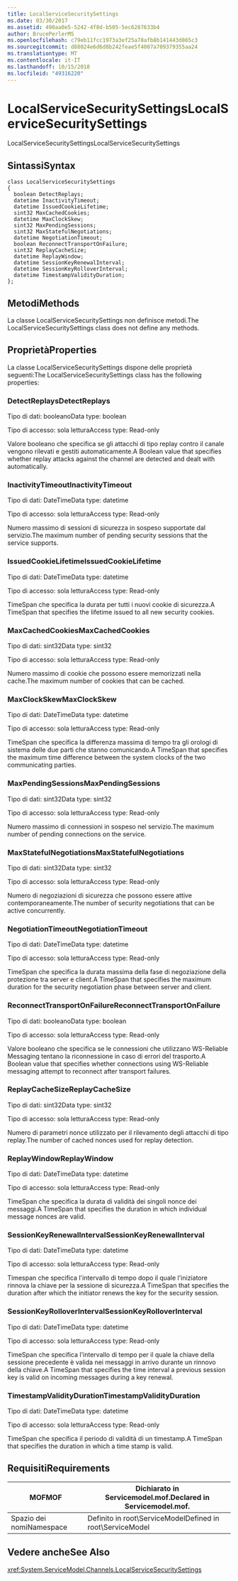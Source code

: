 ```yaml
---
title: LocalServiceSecuritySettings
ms.date: 03/30/2017
ms.assetid: 490aa0e5-5242-4f8d-b505-5ec6287633b4
author: BrucePerlerMS
ms.openlocfilehash: c79eb11fcc1973a3ef25a78afb8b141443d865c3
ms.sourcegitcommit: d88024e6d6d8b242feae5f4007a709379355aa24
ms.translationtype: MT
ms.contentlocale: it-IT
ms.lasthandoff: 10/15/2018
ms.locfileid: "49316220"
---
```

# <a name="localservicesecuritysettings"></a><span data-ttu-id="60842-102">LocalServiceSecuritySettings</span><span class="sxs-lookup"><span data-stu-id="60842-102">LocalServiceSecuritySettings</span></span>
<span data-ttu-id="60842-103">LocalServiceSecuritySettings</span><span class="sxs-lookup"><span data-stu-id="60842-103">LocalServiceSecuritySettings</span></span>  
  
## <a name="syntax"></a><span data-ttu-id="60842-104">Sintassi</span><span class="sxs-lookup"><span data-stu-id="60842-104">Syntax</span></span>  
  
```  
class LocalServiceSecuritySettings  
{  
  boolean DetectReplays;  
  datetime InactivityTimeout;  
  datetime IssuedCookieLifetime;  
  sint32 MaxCachedCookies;  
  datetime MaxClockSkew;  
  sint32 MaxPendingSessions;  
  sint32 MaxStatefulNegotiations;  
  datetime NegotiationTimeout;  
  boolean ReconnectTransportOnFailure;  
  sint32 ReplayCacheSize;  
  datetime ReplayWindow;  
  datetime SessionKeyRenewalInterval;  
  datetime SessionKeyRolloverInterval;  
  datetime TimestampValidityDuration;  
};  
```  
  
## <a name="methods"></a><span data-ttu-id="60842-105">Metodi</span><span class="sxs-lookup"><span data-stu-id="60842-105">Methods</span></span>  
 <span data-ttu-id="60842-106">La classe LocalServiceSecuritySettings non definisce metodi.</span><span class="sxs-lookup"><span data-stu-id="60842-106">The LocalServiceSecuritySettings class does not define any methods.</span></span>  
  
## <a name="properties"></a><span data-ttu-id="60842-107">Proprietà</span><span class="sxs-lookup"><span data-stu-id="60842-107">Properties</span></span>  
 <span data-ttu-id="60842-108">La classe LocalServiceSecuritySettings dispone delle proprietà seguenti:</span><span class="sxs-lookup"><span data-stu-id="60842-108">The LocalServiceSecuritySettings class has the following properties:</span></span>  
  
### <a name="detectreplays"></a><span data-ttu-id="60842-109">DetectReplays</span><span class="sxs-lookup"><span data-stu-id="60842-109">DetectReplays</span></span>  
 <span data-ttu-id="60842-110">Tipo di dati: booleano</span><span class="sxs-lookup"><span data-stu-id="60842-110">Data type: boolean</span></span>  
  
 <span data-ttu-id="60842-111">Tipo di accesso: sola lettura</span><span class="sxs-lookup"><span data-stu-id="60842-111">Access type: Read-only</span></span>  
  
 <span data-ttu-id="60842-112">Valore booleano che specifica se gli attacchi di tipo replay contro il canale vengono rilevati e gestiti automaticamente.</span><span class="sxs-lookup"><span data-stu-id="60842-112">A Boolean value that specifies whether replay attacks against the channel are detected and dealt with automatically.</span></span>  
  
### <a name="inactivitytimeout"></a><span data-ttu-id="60842-113">InactivityTimeout</span><span class="sxs-lookup"><span data-stu-id="60842-113">InactivityTimeout</span></span>  
 <span data-ttu-id="60842-114">Tipo di dati: DateTime</span><span class="sxs-lookup"><span data-stu-id="60842-114">Data type: datetime</span></span>  
  
 <span data-ttu-id="60842-115">Tipo di accesso: sola lettura</span><span class="sxs-lookup"><span data-stu-id="60842-115">Access type: Read-only</span></span>  
  
 <span data-ttu-id="60842-116">Numero massimo di sessioni di sicurezza in sospeso supportate dal servizio.</span><span class="sxs-lookup"><span data-stu-id="60842-116">The maximum number of pending security sessions that the service supports.</span></span>  
  
### <a name="issuedcookielifetime"></a><span data-ttu-id="60842-117">IssuedCookieLifetime</span><span class="sxs-lookup"><span data-stu-id="60842-117">IssuedCookieLifetime</span></span>  
 <span data-ttu-id="60842-118">Tipo di dati: DateTime</span><span class="sxs-lookup"><span data-stu-id="60842-118">Data type: datetime</span></span>  
  
 <span data-ttu-id="60842-119">Tipo di accesso: sola lettura</span><span class="sxs-lookup"><span data-stu-id="60842-119">Access type: Read-only</span></span>  
  
 <span data-ttu-id="60842-120">TimeSpan che specifica la durata per tutti i nuovi cookie di sicurezza.</span><span class="sxs-lookup"><span data-stu-id="60842-120">A TimeSpan that specifies the lifetime issued to all new security cookies.</span></span>  
  
### <a name="maxcachedcookies"></a><span data-ttu-id="60842-121">MaxCachedCookies</span><span class="sxs-lookup"><span data-stu-id="60842-121">MaxCachedCookies</span></span>  
 <span data-ttu-id="60842-122">Tipo di dati: sint32</span><span class="sxs-lookup"><span data-stu-id="60842-122">Data type: sint32</span></span>  
  
 <span data-ttu-id="60842-123">Tipo di accesso: sola lettura</span><span class="sxs-lookup"><span data-stu-id="60842-123">Access type: Read-only</span></span>  
  
 <span data-ttu-id="60842-124">Numero massimo di cookie che possono essere memorizzati nella cache.</span><span class="sxs-lookup"><span data-stu-id="60842-124">The maximum number of cookies that can be cached.</span></span>  
  
### <a name="maxclockskew"></a><span data-ttu-id="60842-125">MaxClockSkew</span><span class="sxs-lookup"><span data-stu-id="60842-125">MaxClockSkew</span></span>  
 <span data-ttu-id="60842-126">Tipo di dati: DateTime</span><span class="sxs-lookup"><span data-stu-id="60842-126">Data type: datetime</span></span>  
  
 <span data-ttu-id="60842-127">Tipo di accesso: sola lettura</span><span class="sxs-lookup"><span data-stu-id="60842-127">Access type: Read-only</span></span>  
  
 <span data-ttu-id="60842-128">TimeSpan che specifica la differenza massima di tempo tra gli orologi di sistema delle due parti che stanno comunicando.</span><span class="sxs-lookup"><span data-stu-id="60842-128">A TimeSpan that specifies the maximum time difference between the system clocks of the two communicating parties.</span></span>  
  
### <a name="maxpendingsessions"></a><span data-ttu-id="60842-129">MaxPendingSessions</span><span class="sxs-lookup"><span data-stu-id="60842-129">MaxPendingSessions</span></span>  
 <span data-ttu-id="60842-130">Tipo di dati: sint32</span><span class="sxs-lookup"><span data-stu-id="60842-130">Data type: sint32</span></span>  
  
 <span data-ttu-id="60842-131">Tipo di accesso: sola lettura</span><span class="sxs-lookup"><span data-stu-id="60842-131">Access type: Read-only</span></span>  
  
 <span data-ttu-id="60842-132">Numero massimo di connessioni in sospeso nel servizio.</span><span class="sxs-lookup"><span data-stu-id="60842-132">The maximum number of pending connections on the service.</span></span>  
  
### <a name="maxstatefulnegotiations"></a><span data-ttu-id="60842-133">MaxStatefulNegotiations</span><span class="sxs-lookup"><span data-stu-id="60842-133">MaxStatefulNegotiations</span></span>  
 <span data-ttu-id="60842-134">Tipo di dati: sint32</span><span class="sxs-lookup"><span data-stu-id="60842-134">Data type: sint32</span></span>  
  
 <span data-ttu-id="60842-135">Tipo di accesso: sola lettura</span><span class="sxs-lookup"><span data-stu-id="60842-135">Access type: Read-only</span></span>  
  
 <span data-ttu-id="60842-136">Numero di negoziazioni di sicurezza che possono essere attive contemporaneamente.</span><span class="sxs-lookup"><span data-stu-id="60842-136">The number of security negotiations that can be active concurrently.</span></span>  
  
### <a name="negotiationtimeout"></a><span data-ttu-id="60842-137">NegotiationTimeout</span><span class="sxs-lookup"><span data-stu-id="60842-137">NegotiationTimeout</span></span>  
 <span data-ttu-id="60842-138">Tipo di dati: DateTime</span><span class="sxs-lookup"><span data-stu-id="60842-138">Data type: datetime</span></span>  
  
 <span data-ttu-id="60842-139">Tipo di accesso: sola lettura</span><span class="sxs-lookup"><span data-stu-id="60842-139">Access type: Read-only</span></span>  
  
 <span data-ttu-id="60842-140">TimeSpan che specifica la durata massima della fase di negoziazione della protezione tra server e client.</span><span class="sxs-lookup"><span data-stu-id="60842-140">A TimeSpan that specifies the maximum duration for the security negotiation phase between server and client.</span></span>  
  
### <a name="reconnecttransportonfailure"></a><span data-ttu-id="60842-141">ReconnectTransportOnFailure</span><span class="sxs-lookup"><span data-stu-id="60842-141">ReconnectTransportOnFailure</span></span>  
 <span data-ttu-id="60842-142">Tipo di dati: booleano</span><span class="sxs-lookup"><span data-stu-id="60842-142">Data type: boolean</span></span>  
  
 <span data-ttu-id="60842-143">Tipo di accesso: sola lettura</span><span class="sxs-lookup"><span data-stu-id="60842-143">Access type: Read-only</span></span>  
  
 <span data-ttu-id="60842-144">Valore booleano che specifica se le connessioni che utilizzano WS-Reliable Messaging tentano la riconnessione in caso di errori del trasporto.</span><span class="sxs-lookup"><span data-stu-id="60842-144">A Boolean value that specifies whether connections using WS-Reliable messaging attempt to reconnect after transport failures.</span></span>  
  
### <a name="replaycachesize"></a><span data-ttu-id="60842-145">ReplayCacheSize</span><span class="sxs-lookup"><span data-stu-id="60842-145">ReplayCacheSize</span></span>  
 <span data-ttu-id="60842-146">Tipo di dati: sint32</span><span class="sxs-lookup"><span data-stu-id="60842-146">Data type: sint32</span></span>  
  
 <span data-ttu-id="60842-147">Tipo di accesso: sola lettura</span><span class="sxs-lookup"><span data-stu-id="60842-147">Access type: Read-only</span></span>  
  
 <span data-ttu-id="60842-148">Numero di parametri nonce utilizzato per il rilevamento degli attacchi di tipo replay.</span><span class="sxs-lookup"><span data-stu-id="60842-148">The number of cached nonces used for replay detection.</span></span>  
  
### <a name="replaywindow"></a><span data-ttu-id="60842-149">ReplayWindow</span><span class="sxs-lookup"><span data-stu-id="60842-149">ReplayWindow</span></span>  
 <span data-ttu-id="60842-150">Tipo di dati: DateTime</span><span class="sxs-lookup"><span data-stu-id="60842-150">Data type: datetime</span></span>  
  
 <span data-ttu-id="60842-151">Tipo di accesso: sola lettura</span><span class="sxs-lookup"><span data-stu-id="60842-151">Access type: Read-only</span></span>  
  
 <span data-ttu-id="60842-152">TimeSpan che specifica la durata di validità dei singoli nonce dei messaggi.</span><span class="sxs-lookup"><span data-stu-id="60842-152">A TimeSpan that specifies the duration in which individual message nonces are valid.</span></span>  
  
### <a name="sessionkeyrenewalinterval"></a><span data-ttu-id="60842-153">SessionKeyRenewalInterval</span><span class="sxs-lookup"><span data-stu-id="60842-153">SessionKeyRenewalInterval</span></span>  
 <span data-ttu-id="60842-154">Tipo di dati: DateTime</span><span class="sxs-lookup"><span data-stu-id="60842-154">Data type: datetime</span></span>  
  
 <span data-ttu-id="60842-155">Tipo di accesso: sola lettura</span><span class="sxs-lookup"><span data-stu-id="60842-155">Access type: Read-only</span></span>  
  
 <span data-ttu-id="60842-156">Timespan che specifica l'intervallo di tempo dopo il quale l'iniziatore rinnova la chiave per la sessione di sicurezza.</span><span class="sxs-lookup"><span data-stu-id="60842-156">A TimeSpan that specifies the duration after which the initiator renews the key for the security session.</span></span>  
  
### <a name="sessionkeyrolloverinterval"></a><span data-ttu-id="60842-157">SessionKeyRolloverInterval</span><span class="sxs-lookup"><span data-stu-id="60842-157">SessionKeyRolloverInterval</span></span>  
 <span data-ttu-id="60842-158">Tipo di dati: DateTime</span><span class="sxs-lookup"><span data-stu-id="60842-158">Data type: datetime</span></span>  
  
 <span data-ttu-id="60842-159">Tipo di accesso: sola lettura</span><span class="sxs-lookup"><span data-stu-id="60842-159">Access type: Read-only</span></span>  
  
 <span data-ttu-id="60842-160">TimeSpan che specifica l'intervallo di tempo per il quale la chiave della sessione precedente è valida nei messaggi in arrivo durante un rinnovo della chiave.</span><span class="sxs-lookup"><span data-stu-id="60842-160">A TimeSpan that specifies the time interval a previous session key is valid on incoming messages during a key renewal.</span></span>  
  
### <a name="timestampvalidityduration"></a><span data-ttu-id="60842-161">TimestampValidityDuration</span><span class="sxs-lookup"><span data-stu-id="60842-161">TimestampValidityDuration</span></span>  
 <span data-ttu-id="60842-162">Tipo di dati: DateTime</span><span class="sxs-lookup"><span data-stu-id="60842-162">Data type: datetime</span></span>  
  
 <span data-ttu-id="60842-163">Tipo di accesso: sola lettura</span><span class="sxs-lookup"><span data-stu-id="60842-163">Access type: Read-only</span></span>  
  
 <span data-ttu-id="60842-164">TimeSpan che specifica il periodo di validità di un timestamp.</span><span class="sxs-lookup"><span data-stu-id="60842-164">A TimeSpan that specifies the duration in which a time stamp is valid.</span></span>  
  
## <a name="requirements"></a><span data-ttu-id="60842-165">Requisiti</span><span class="sxs-lookup"><span data-stu-id="60842-165">Requirements</span></span>  
  
|<span data-ttu-id="60842-166">MOF</span><span class="sxs-lookup"><span data-stu-id="60842-166">MOF</span></span>|<span data-ttu-id="60842-167">Dichiarato in Servicemodel.mof.</span><span class="sxs-lookup"><span data-stu-id="60842-167">Declared in Servicemodel.mof.</span></span>|  
|---------|-----------------------------------|  
|<span data-ttu-id="60842-168">Spazio dei nomi</span><span class="sxs-lookup"><span data-stu-id="60842-168">Namespace</span></span>|<span data-ttu-id="60842-169">Definito in root\ServiceModel</span><span class="sxs-lookup"><span data-stu-id="60842-169">Defined in root\ServiceModel</span></span>|  
  
## <a name="see-also"></a><span data-ttu-id="60842-170">Vedere anche</span><span class="sxs-lookup"><span data-stu-id="60842-170">See Also</span></span>  
 <xref:System.ServiceModel.Channels.LocalServiceSecuritySettings>
